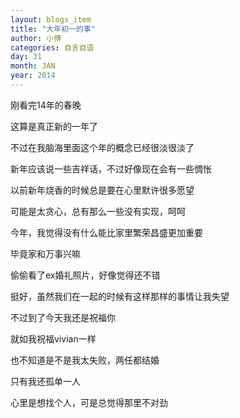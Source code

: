 ```yaml
---
layout: blogs_item
title: "大年初一的事"
author: 小傅
categories: 自言自语
day: 31
month: JAN
year: 2014
---
```




刚看完14年的春晚

这算是真正新的一年了

不过在我脑海里面这个年的概念已经很淡很淡了

新年应该说一些吉祥话，不过好像现在会有一些惆怅

以前新年烧香的时候总是要在心里默许很多愿望

可能是太贪心，总有那么一些没有实现，呵呵

今年，我觉得没有什么能比家里繁荣昌盛更加重要

毕竟家和万事兴嘛

偷偷看了ex婚礼照片，好像觉得还不错

挺好，虽然我们在一起的时候有这样那样的事情让我失望

不过到了今天我还是祝福你

就如我祝福vivian一样

<!--more--> 

也不知道是不是我太失败，两任都结婚

只有我还孤单一人

心里是想找个人，可是总觉得那里不对劲

